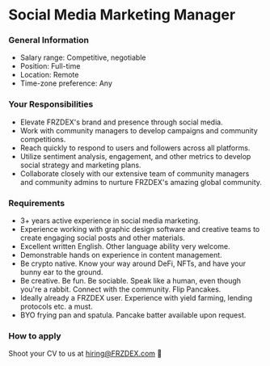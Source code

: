 # Social Media Marketing Manager



### General Information

* Salary range: Competitive, negotiable
* Position: Full-time
* Location: Remote
* Time-zone preference: Any

### Your Responsibilities

* Elevate FRZDEX's brand and presence through social media.
* Work with community managers to develop campaigns and community competitions.
* Reach quickly to respond to users and followers across all platforms.
* Utilize sentiment analysis, engagement, and other metrics to develop social strategy and marketing plans.
* Collaborate closely with our extensive team of community managers and community admins to nurture FRZDEX's amazing global community.

### Requirements

* 3+ years active experience in social media marketing.
* Experience working with graphic design software and creative teams to create engaging social posts and other materials.
* Excellent written English. Other language ability very welcome.
* Demonstrable hands on experience in content management.
* Be crypto native. Know your way around DeFi, NFTs, and have your bunny ear to the ground.
* Be creative. Be fun. Be sociable. Speak like a human, even though you're a rabbit. Connect with the community. Flip Pancakes.
* Ideally already a FRZDEX user. Experience with yield farming, lending protocols etc. a must.
* BYO frying pan and spatula. Pancake batter available upon request.

### How to apply

Shoot your CV to us at hiring@FRZDEX.com 🐰

